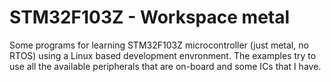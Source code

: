 STM32F103Z - Workspace metal  
============================

Some programs for learning STM32F103Z microcontroller (just metal, no RTOS) using a Linux based development envronment.
The examples try to use all the available peripherals that are on-board and some ICs that I have.
